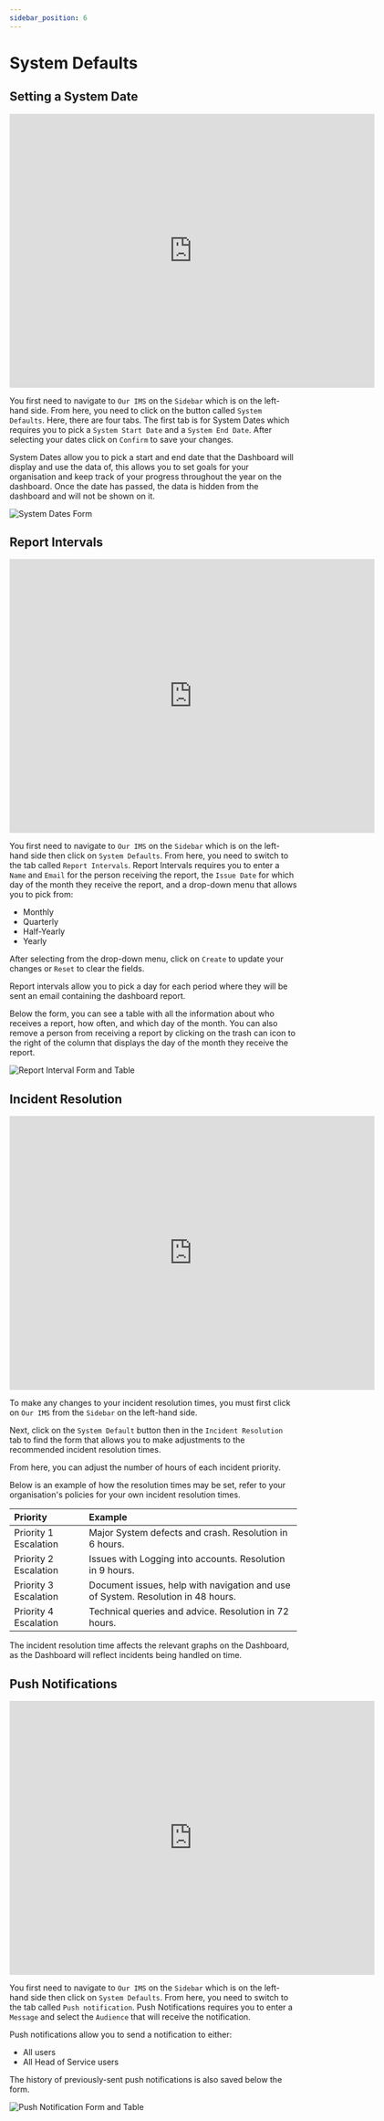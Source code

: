 ```yaml
---
sidebar_position: 6
---
```


# System Defaults

## Setting a System Date

<iframe width="640" height="480" src="https://www.youtube.com/embed/bf9WOf-kE64" title="System Dates" alt="02-06 - System Defaults 01 - System Dates (Video)" frameborder="0" allow="fullscreen" allowfullscreen></iframe>

You first need to navigate to `Our IMS` on the `Sidebar` which is on the left-hand side. From here, you need to click on the button called `System Defaults`.
Here, there are four tabs. The first tab is for System Dates which requires you to pick a `System Start Date` and a `System End Date`. After selecting your dates click on `Confirm` to save your changes.

System Dates allow you to pick a start and end date that the Dashboard will display and use the data of, this allows you to set goals for your organisation and keep track of your progress throughout the year on the dashboard. Once the date has passed, the data is hidden from the dashboard and will not be shown on it.

<img src="/img/DocImg/General Information/Our_IMS/System_Dates_Form.png" alt="System Dates Form" class="center"/>

## Report Intervals

<iframe width="640" height="480" src="https://www.youtube.com/embed/fqTOKEUn26k" title="Report Intervals" alt="02-06 - Systems Defaults 02 - Report Intervals (Video)" frameborder="0" allow="fullscreen" allowfullscreen></iframe>

You first need to navigate to `Our IMS` on the `Sidebar` which is on the left-hand side then click on `System Defaults`. 
From here, you need to switch to the tab called `Report Intervals`.
Report Intervals requires you to enter a `Name` and `Email` for the person receiving the report, the `Issue Date` for which day of the month they receive the report, and a drop-down menu that allows you to pick from:

+ Monthly
+ Quarterly
+ Half-Yearly
+ Yearly

After selecting from the drop-down menu, click on `Create` to update your changes or `Reset` to clear the fields.

Report intervals allow you to pick a day for each period where they will be sent an email containing the dashboard report. 

Below the form, you can see a table with all the information about who receives a report, how often, and which day of the month. You can also remove a person from receiving a report by clicking on the trash can icon to the right of the column that displays the day of the month they receive the report.

<img src="/img/DocImg/General Information/Our_IMS/Report_Interval.png" alt="Report Interval Form and Table" class="center"/>

## Incident Resolution

<iframe width="640" height="480" src="https://www.youtube.com/embed/0D8njF5Ik00" title="Incident Resolution" alt="02-06 - System Defaults 03 - Incident Resolution Times (Video)" frameborder="0" allow="fullscreen" allowfullscreen></iframe>

To make any changes to your incident resolution times, you must first click on `Our IMS` from the `Sidebar` on the left-hand side.

Next, click on the `System Default` button then in the `Incident Resolution` tab to find the form that allows you to make adjustments to the recommended incident resolution times.

From here, you can adjust the number of hours of each incident priority.

Below is an example of how the resolution times may be set, refer to your organisation's policies for your own incident resolution times.

| Priority 				| Example 																			|
| :-------------------- | :-------------------------------------------------------------------------------- |
| Priority 1 Escalation | Major System defects and crash. Resolution in 6 hours. 							|
| Priority 2 Escalation | Issues with Logging into accounts. Resolution in 9 hours. 						|
| Priority 3 Escalation | Document issues, help with navigation and use of System. Resolution in 48 hours.	|
| Priority 4 Escalation | Technical queries and advice. Resolution in 72 hours.								|

The incident resolution time affects the relevant graphs on the Dashboard, as the Dashboard will reflect incidents being handled on time.

## Push Notifications

<iframe width="640" height="480" src="https://www.youtube.com/embed/szvB-p9Ivog" title="Push Notifications" alt="02-06 System Defaults 04 - Push Notifications (Video)" frameborder="0" allow="fullscreen" allowfullscreen></iframe>

You first need to navigate to `Our IMS` on the `Sidebar` which is on the left-hand side then click on `System Defaults`. 
From here, you need to switch to the tab called `Push notification`.
Push Notifications requires you to enter a `Message` and select the `Audience` that will receive the notification.

Push notifications allow you to send a notification to either:
+ All users
+ All Head of Service users

The history of previously-sent push notifications is also saved below the form.

<img src="/img/DocImg/General Information/Our_IMS/Push_Notification_Form.png" alt="Push Notification Form and Table" class="center"/>